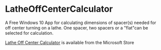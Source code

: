 # LatheOffCenterCalculator
A Free Windows 10 App for calculating dimensions of spacer(s) needed for off center turning on a lathe. One spacer, two spacers or a "flat"can be selected for calculation.

[Lathe Off Center Calculator](https://www.microsoft.com/store/apps/9NS35RLB63VH) is available from the Microsoft Store


